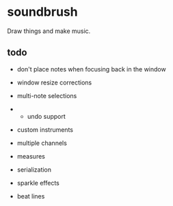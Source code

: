 # soundbrush
Draw things and make music.

## todo

* don't place notes when focusing back in the window
* window resize corrections

* multi-note selections
* * undo support

* custom instruments
* multiple channels
* measures
* serialization

* sparkle effects
* beat lines
